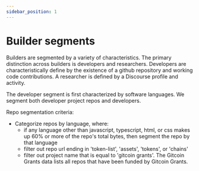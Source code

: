 ```yaml
---
sidebar_position: 1
---
```


# Builder segments

Builders are segmented by a variety of characteristics. The primary distinction across builders is developers and researchers. Developers are characteristically define by the existence of a github repository and working code contributions. A researcher is defined by a Discourse profile and activity. 

The developer segment is first characterized by software languages. We segment both developer project repos and developers. 

Repo segmentation criteria:
- Categorize repos by language, where:
  - if any language other than javascript, typescript, html, or css makes up 60% or more of the repo's total bytes, then segment the repo by that language
  - filter out repo url ending in 'token-list', 'assets', 'tokens', or 'chains'
  - filter out project name that is equal to 'gitcoin grants'. The Gitcoin Grants data lists all repos that have been funded by Gitcoin Grants.
